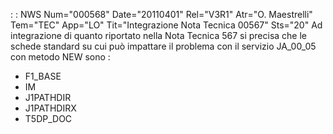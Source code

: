  :  : NWS Num="000568" Date="20110401" Rel="V3R1" Atr="O. Maestrelli" Tem="TEC" App="LO" Tit="Integrazione Nota Tecnica 00567" Sts="20"
Ad integrazione di quanto riportato nella Nota Tecnica 567 si precisa che le schede standard su cui
può impattare il problema con il servizio JA_00_05 con metodo NEW sono : 
- F1_BASE
- IM
- J1PATHDIR
- J1PATHDIRX
- T5DP_DOC
